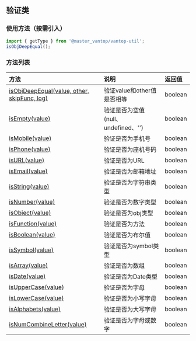 ## 验证类

### 使用方法（按需引入）
```js
import { getType } from '@master_vantop/vantop-util';
isObjDeepEqual();
```
### 方法列表
| 方法          | 说明                 | 返回值     |
| :------------ |:-------------------| :----------|
| [isObjDeepEqual(value, other, skipFunc, log)](/vantop-util/validator/isObjDeepEqual)| 验证value和other值是否相等   | boolean      |
| [isEmpty(value)](/vantop-util/validator/isEmpty)| 验证是否为空值(null、undefined、'')| boolean |
| [isMobile(value)](/vantop-util/validator/isMobile)| 验证是否为手机号| boolean |
| [isPhone(value)](/vantop-util/validator/isPhone)| 验证是否为座机号码| boolean |
| [isURL(value)](/vantop-util/validator/isURL)| 验证是否为URL| boolean |
| [isEmail(value)](/vantop-util/validator/isEmail)| 验证是否为邮箱地址| boolean |
| [isString(value)](/vantop-util/validator/isString)| 验证是否为字符串类型| boolean |
| [isNumber(value)](/vantop-util/validator/isNumber)| 验证是否为数字类型| boolean |
| [isObject(value)](/vantop-util/validator/isObject)| 验证是否为obj类型| boolean |
| [isFunction(value)](/vantop-util/validator/isFunction)| 验证是否为方法| boolean |
| [isBoolean(value)](/vantop-util/validator/isBoolean)| 验证是否为布尔值| boolean |
| [isSymbol(value)](/vantop-util/validator/isSymbol)| 验证是否为symbol类型| boolean |
| [isArray(value)](/vantop-util/validator/isArray)| 验证是否为数组| boolean |
| [isDate(value)](/vantop-util/validator/isDate)| 验证是否为Date类型| boolean |
| [isUpperCase(value)](/vantop-util/validator/isUpperCase)| 验证是否为字母| boolean |
| [isLowerCase(value)](/vantop-util/validator/isLowerCase)| 验证是否为小写字母| boolean |
| [isAlphabets(value)](/vantop-util/validator/isAlphabets)| 验证是否为大写字母| boolean |
| [isNumCombineLetter(value)](/vantop-util/validator/isNumCombineLetter)| 验证是否为字母或数字| boolean |

